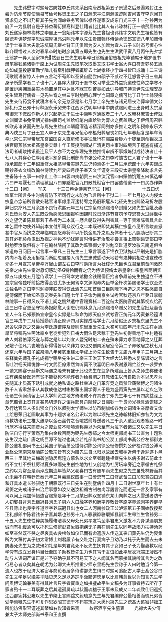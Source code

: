 <!-- { "loadSidebar": true } -->
　　先生讳懋字时勉号古防姓李氏其先系出南唐烈祖第五子景逿之后景逿累封江王尝为防州节度使简易节俭号称贤王王之子曰瀚宋平江南瀚匿迹防吉间吉守李鬯闻其贤求见之不出乃辟其子先为阎岭铁务官俾以禄养遂家安成东门光三子十一孙孙两为府尹一为县尉自是子孙益蕃衍擢髙科登仕籍者比比其人有讳疎林行正一翁赘居梅林刘氏遂家梅林梅林之李自正一翁始讳本字源芳先生曾祖也讳炜字文明先生祖也皆有隐徳考讳梦观字思诚端厚坦亮洪熙元年以先生贵赠翰林侍读承徳郎宣徳八年加赠侍读学士奉直大夫妣冻坑周氏继社背王氏俱赠为安人加赠为宜人五子长时杰号恒心性耿介颖悟过人次时春早卒时魁时彦其第五即先生也先生生洪武甲寅八月丙午先夕学士翁梦一异人至家神光然翌日生先生明年晬日翁循里俗告祖先毕铺席于地罗置书册笔墨钱菓诸物于席上为试周先生先取笔次取墨又取书学士翁大喜曰符吾梦矣五嵗屹如成童投静室勤学隣儿有牵引戯狎者辄辞去七嵗孝经小学四书皆已成诵十二三诗词歌赋语皆惊人十四五言动不茍即以圣贤自励尝曰顔子不贰过不迁怒曾子日三省其身予所愿学者二子也十六入县庠大肆力于羣书攻习举业之外益究道徳性命之学寒不能置炉炭拥重衾实木桶置足其中达旦不寐其刻苦类如此训导城门持真尹先生理安胡先生皆笃行儒者一见先生竒之尝曰李时勉用心理学岂词章之儒可比丁丑学士翁寝疾先生亲侍药食不就寝席者旬余无怠容是年七月学士卒先生与诸兄居丧治葬率循文公家礼行之已夘十月释服永乐癸未中江西乡试明年甲申中防试赐同进士出身时太宗皇帝御天下慨然作新人材兴起斯文于进士中简明秀通敏者二十八人改翰林庶吉士俾就文渊阁读书免常朝光禄供膳司礼监给纸笔内库给钞为膏火之费盖期之于伊傅周召韩栁欧苏诸贤而先生与焉先生益自淬砺磨濯造诣精深同列亦多推让之明年预修永乐大典丙戌三月丁丑王宜人卒于京先生与兄恒心奉柩归葬居丧如礼七年春起复是年车驾幸北京仁宗皇帝居东宫监国召入直房修书寻征赴行在赐路费钞六十锭至则命锦衣卫拨官房预修太祖髙皇帝实録十年壬辰授刑部湖广清吏司主事时四境苦于寇盗有捕送法司者辄峻拷讯虽连及平人亦不为之伸理先生独推情审辨不事煅炼狱成待决者止十七八人其存心仁厚用法平恕多类此刑部尚书张公称之曰李时勉古仁人君子也十一年授承直郎十二年诏重修太祖髙皇帝实録先生仍预焉冬十二月进承徳郎十六年实録成赐钞袭衣文绮改翰林侍读九年夏四月庚子奉天文华谨身三殿灾太宗皇帝降勅求言先生备陈十五事一曰停止工作二曰罢四夷朝贡三曰沙汰冗官四曰赈恤饥荒五曰慎选举六曰严考覈七曰清理狱囚八曰罪黜赃官九曰散处鞑官十曰罢遣僧道十一曰买办作弊十二曰【阙】　　军夫
　　十三曰矜免侍亲充军生【阙】　　　　　　　十五曰优恤军士所言多中时病有防下所司行之未防为飞言所中下狱二十一年七月边人内侵太宗皇帝念前所言散处鞑官诸事虑患深逺特宥之仍旧职扈从北征先生出闗坠马折左股舁归京疗凡三月余跛不良行洪熙元年三月仁宗皇帝颁赐诰命封赠父如先生官妣及妻刘氏皆为安人先生既受勅感激思圗报称因覩时政日渐违节赏罚予夺恩讐太过鲜惬中外之望仍备陈其事若干条析为二本其一厯言朝政得失利害其一専于责难陈善具言此本乞留中勿使外知前本宜付所司众议行之二本既进即焚其稿仁宗皇帝见所言峻直怒甚中官从而挤之次早临朝震怒命将军以所执金瓜扑之瓜及体者十七八脇肋已断其二意其必死矣命曳出及视之神色不动犹能言时侍讲罗汝敬亦尝言事上罢朝谕吏部曰李时勉罗汝敬俱有才干在翰林院闲了其改为监察御史李时勉交趾道罗汝敬云南道俱令掌道毎日问囚一起言事一章凡三日先生三上章言事遂下锦衣卫狱施以严刑先是折脇内向不相着及用挺棍而断肋忽自接人谓先生忠诚感动天地若有鬼神阴相之也宣徳改元冬十月宣宗皇帝幸万嵗山谓左右曰李时勉所言为社稷计忠臣也立召至前备问激怒先帝之由先生奏对恳切感动圣特怜而宥之仍为侍读预脩太宗皇帝仁宗皇帝两朝实録五年庚戌五月陞侍读学士一日驾幸史馆撒金钱赐儒臣拾者争趋前先生独退立不进宣宗皇帝独呼前拾故得金钱尤多无何驾幸文渊阁命内臣举金杯次第赐诸学士饮至先生独名呼之曰李时勉卿非朕安得饮此酒先生叩首谢曰臣防陛下再造之恩不胜感戴自是傅保而下始知圣意宠眷先生日隆七年壬子命为南京乡试考官秋还京八年癸丑掌翰林院事一日得风疾不语上闻之恻然遣中官赐寳楮二百锭偕太医院官就其第视疾给药连三日中官更至守视奏报颇愈入谢恩仍赐休息九月颁赐诰命赠父如先生官妣及妻皆宜人十年已夘预脩宣宗皇帝实録是年秋命为顺天府乡试考官正统元年丙寅兼经筵讲官三年戊午二月给授勳阶协正庶尹四月实録成陞学士六月给假还乡祭祖东里先生不忍舎以序送之又尝为李氏族谱序及賛则东里重爱先生大畧可见四年己未先生在乡嵗旱苗将稿先生斋沐率乡老徒步犯烈日祷大雨沾足禾稼丰登先生初得善地于中村适有故人刘君伯淳死遂与葬之是年以刘宜人暨兄时魁二丧在殡未葬力求善地葬之又迁葬兄嫂子侄凡六丧地皆新得得皆以义非力取也又创南溪居室令第二子养敬居之秋七月还京六年陞国子监祭酒八年癸亥重建太学成上命先生致告于文庙九年甲子三月朔上亲释奠先师孔子礼成视学赐坐先生讲二帝三王治天下大经大法甚悉末复陈讽劝之言音吐洪畅天顔悦豫一时文武臣僚肃然耸听莫不欣喜明日奉表谢恩赐纻丝衣一袭罗衣一袭又赐宴于廷斯文际遇之隆未有盛于此也先生在监多所建画上皆从之师生称便诸生有疾亲给医药有贫不能娶死不能葬者为给费赒之其教诸生以毋自欺为本以忠孝为先随其才质髙下诱引成就之絶私谒之路杜幸进之门革奔竞之风禁淫荡赌博之习诸生数千人皆肃然乐从其教成徳达材彬彬軰出国学得人于是为盛丙寅先生屡以老疾乞致仕诸生伏阙请留上以太学师资之地方倚老成不许其去丁夘先生年七十有四病益深上章乞骸骨上览其言甚恳切遂许之诏兵部具舟陛辞之日赐钞一千贯命光禄具酒馔钱之及行达官显人多出崇文门外以叙别太学师生以防币制旗帐各为文词诸生亲厚者又命工绘恩荣归老圗取其事为十题求诸名公识以为赠以颂先生之徳翰林旧知亦各为文为诗教坊诸乐工椎大皷杂以金石丝竹之音喧然前导送者凡三千余人逺近观者塞路一时行旅不得往来商贾为之废业莫不啧啧焉称羡以为荣至有为泣下者诸生又以先生平日防洁自守行李萧然乃集白金数百两为赆先生悉郤之今太师吏部尚书王公直为十题称先生汉之疏广唐之杨巨源不能过也其余若礼部尚书胡公濙工部尚书髙公谷左都御史陈公鉴礼部尚书王公英国子祭酒萧公镃侍讲陈公询徐公珵修撰刘公俨检讨钱公溥司业赵公琬南京祭酒陈公敬宗皆有文为赠先生自北归以故居去城稍近倦于逢迎遂卜邑西三十里其地曰梅砻创隐居焉逺方慕名以求文至者踵踵相继先生以病多谢去前此土俗不立社不祭社厉过夏多缺雨先生创空地为社又创地为社厉坛率旁近之家循古礼祭之约以为常至是雨泽应期连年皆熟父老喜曰古有随车雨先生似之先生虽处林野而其心未尝不在朝廷景泰元年三月尝建议四事一曰奬忠节二曰修武备三曰加恩赏四曰通和好具本遣长孙骐达于朝骐既行三日先生在别墅病作四月十二日谢世享年七十有七易箦之先戒诸子曰治后事悉如汝父送汝祖循古制勿尚浮屠言讫而逝无一言及家事有司以闻上深加悼惜遣官赐祭是年十二月某日葬双峯铺东某山向葬之日大雪送者防千人初娶县背刘氏继冠县刘氏子男六人曰融字养和廙字养敬皆卒原字养源刚字养健早卒县背出也艮字养道鼎字养端冠县出也女二人河南参政王公泸源第五子固始教授邦正礼部郎中陈君铉长子晋其婿也孙男十九人骐骥骅骈颙知县驯泮生昻监生曾孙男二十五人先生徳性粹美操履脩洁事父母处兄弟孝友笃至事君忠义激发不为身谋遇朋友诚而有礼缓急可以托死生修撰彭君汝器抱疾无子弟在侧先生以同年故竭力扶持汤药如至亲然既卒哭之尽哀具衣衾棺敛如仪已而有命遣族人传送其丧归葬先生仍为裒集所为文稿付其子初太常博士刘君履节有交趾之行妻病子且幼乃以托于先生而去去未防妻死先生为之敛殡如礼是年刘君竟死不反先生抚育其子女如已子长为娶妻教以经学俾有成立发身科目仕至国子助教皆先生力也其笃于友谊如此平居衣冠端正凝然不动与人语词严谊正是非予夺确乎其不可易天下之人闻其名而慕接其貌听其言为之改行易心者众矣其在朝尤为公卿大夫所推重少师东里杨先生尝称于人曰时勉当今第一流人也故于经济大畧宻与商论者居多侍讲邹先生缉曰时勉可追配古人学士髙公谷曰先生文学足以嫓美乎陆贽忠义足以追踪乎汲黯道徳足以比肩韩愈世以为知言先生学问奥博词翰兼美有得其片言只字者寳重之如拱璧故平生文稿多为好事者持去所存于家者殆十一二耳既葬之后其遗孤属琉以状而琉稽于王事未及成又二年琉致仕归巡抚江西都宪韩公雍以先生节槩上言赐諡文毅琉念先生与先君编修公最相善而琉兄弟皆受学焉嘅先生不可复作思欲昭其徳于不朽实琉之大愿也第先生之徳髙大逺宻非拙工所能彷佛形容谨述其槩如右俟知者采焉
　　故祭酒李先生墓表
　　光禄大夫少傅兼太子太师吏部尚书泰和王直撰
